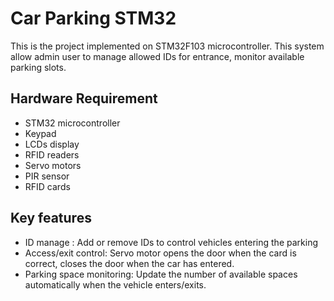 # Car Parking STM32
This is the project implemented on STM32F103 microcontroller. This system allow admin user to manage allowed IDs for entrance, monitor available parking slots.
## Hardware Requirement
* STM32 microcontroller
* Keypad
* LCDs display
* RFID readers
* Servo motors
* PIR sensor
* RFID cards
## Key features
* ID manage : Add or remove IDs to control vehicles entering the parking
* Access/exit control: Servo motor opens the door when the card is correct, closes the door when the car has entered.
* Parking space monitoring: Update the number of available spaces automatically when the vehicle enters/exits.
